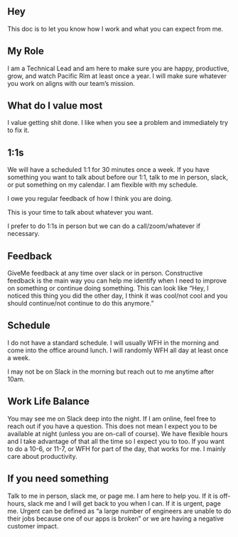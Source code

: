 ## Hey
This doc is to let you know how I work and what you can expect from me. 

## My Role
I am a Technical Lead and am here to make sure you are happy, productive, grow, and watch Pacific Rim at least once a year. I will make sure whatever you work on aligns with our team’s mission.

## What do I value most
I value getting shit done. I like when you see a problem and immediately try to fix it.

## 1:1s
We will have a scheduled 1:1 for 30 minutes once a week. If you have something you want to talk about before our 1:1, talk to me in person, slack, or put something on my calendar. I am flexible with my schedule.

I owe you regular feedback of how I think you are doing. 

This is your time to talk about whatever you want. 

I prefer to do 1:1s in person but we can do a call/zoom/whatever if necessary.

## Feedback
GiveMe feedback at any time over slack or in person. Constructive feedback is the main way you can help me identify when I need to improve on something or continue doing something. This can look like “Hey, I noticed this thing you did the other day, I think it was cool/not cool and you should continue/not continue to do this anymore.”

## Schedule
I do not have a standard schedule. I will usually WFH in the morning and come into the office around lunch. I will randomly WFH all day at least once a week.

I may not be on Slack in the morning but reach out to me anytime after 10am.

## Work Life Balance
You may see me on Slack deep into the night. If I am online, feel free to reach out if you have a question. This does not mean I expect you to be available at night (unless you are on-call of course). We have flexible hours and I take advantage of that all the time so I expect you to too. If you want to do a 10-6, or 11-7, or WFH for part of the day, that works for me. I mainly care about productivity.

## If you need something
Talk to me in person, slack me, or page me. I am here to help you. If it is off-hours, slack me and I will get back to you when I can. If it is urgent, page me. Urgent can be defined as “a large number of engineers are unable to do their jobs because one of our apps is broken” or we are having a negative customer impact.


